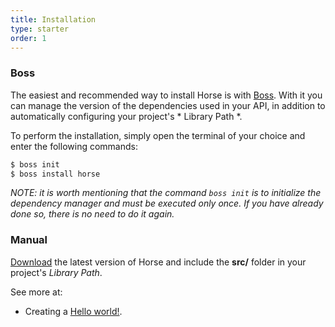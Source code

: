 ```yaml
---
title: Installation
type: starter
order: 1
---
```


### Boss


The easiest and recommended way to install Horse is with [Boss](https://github.com/HashLoad/boss). With it you can manage the version of the dependencies used in your API, in addition to automatically configuring your project's * Library Path *.

To perform the installation, simply open the terminal of your choice and enter the following commands:

``` bash
$ boss init
$ boss install horse
```

*NOTE: it is worth mentioning that the command `boss init` is to initialize the dependency manager and must be executed only once. If you have already done so, there is no need to do it again.*

### Manual

[Download](https://github.com/HashLoad/boss/releases/latest) the latest version of Horse and include the __src/__ folder in your project's *Library Path*.

See more at:
  * Creating a [Hello world!](../hello-world.en).